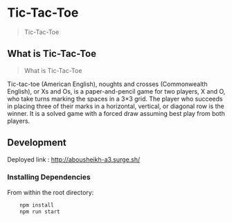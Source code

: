 # Tic-Tac-Toe

> Tic-Tac-Toe

## What is Tic-Tac-Toe

> What is Tic-Tac-Toe


Tic-tac-toe (American English), noughts and crosses (Commonwealth English), or Xs and Os, is a paper-and-pencil game for two players, X and O, who take turns marking the spaces in a 3×3 grid. The player who succeeds in placing three of their marks in a horizontal, vertical, or diagonal row is the winner. It is a solved game with a forced draw assuming best play from both players.

## Development

Deployed link :
http://abousheikh-a3.surge.sh/

### Installing Dependencies

From within the root directory:

```sh
    npm install
    npm run start
```